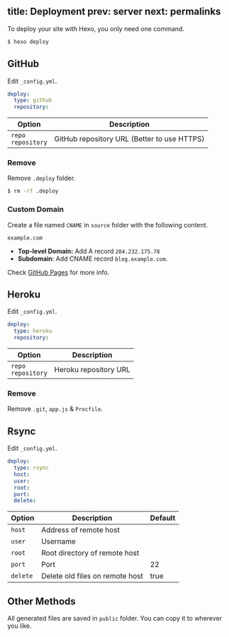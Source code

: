 title: Deployment
prev: server
next: permalinks
---
To deploy your site with Hexo, you only need one command.

``` bash
$ hexo deploy
```

## GitHub

Edit `_config.yml`.

``` yaml
deploy:
  type: github
  repository:
```

Option | Description
--- | ---
`repo`<br>`repository` | GitHub repository URL (Better to use HTTPS)

### Remove

Remove `.deploy` folder.

``` bash
$ rm -rf .deploy
```

### Custom Domain

Create a file named `CNAME` in `source` folder with the following content.

```
example.com
```

- **Top-level Domain:** Add A record `204.232.175.78`
- **Subdomain**: Add CNAME record `blog.example.com`.

Check [GitHub Pages](https://help.github.com/articles/setting-up-a-custom-domain-with-pages) for more info.

## Heroku

Edit `_config.yml`.

``` yaml
deploy:
  type: heroku
  repository:
```

Option | Description
--- | ---
`repo`<br>`repository` | Heroku repository URL

### Remove

Remove `.git`, `app.js` & `Procfile`.

## Rsync

Edit `_config.yml`.

``` yaml
deploy:
  type: rsync
  host:
  user:
  root:
  port:
  delete:
```

Option | Description | Default
--- | --- | ---
`host` | Address of remote host | 
`user` | Username | 
`root` | Root directory of remote host | 
`port` | Port | 22
`delete` | Delete old files on remote host | true

## Other Methods

All generated files are saved in `public` folder. You can copy it to wherever you like.